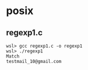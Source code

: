 # posix

## regexp1.c

```
wsl> gcc regexp1.c -o regexp1
wsl> ./regexp1
Match
testmail_10@gmail.com
```